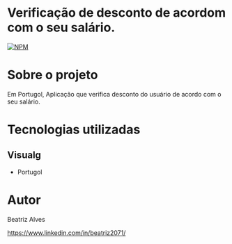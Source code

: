 # Verificação de desconto de acordom com o seu salário.

[![NPM](https://img.shields.io/npm/l/react)](https://github.com/bea3853/VerificaDescontoPortugol/blob/main/LICENSE)

  

#  Sobre o projeto

  

Em Portugol, Aplicação que verifica  desconto do usuário de acordo com o
seu salário. 

  
#  Tecnologias utilizadas

##  Visualg

- Portugol


#  Autor

  

Beatriz Alves

  

https://www.linkedin.com/in/beatriz2071/
